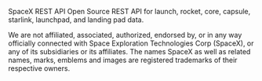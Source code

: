 
SpaceX REST API
Open Source REST API for launch, rocket, core, capsule, starlink, launchpad, and landing pad data.
   

We are not affiliated, associated, authorized, endorsed by, or in any way officially connected with Space Exploration Technologies Corp (SpaceX), or any of its subsidiaries or its affiliates. The names SpaceX as well as related names, marks, emblems and images are registered trademarks of their respective owners.
